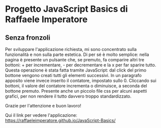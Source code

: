 # Progetto JavaScript Basics di Raffaele Imperatore

## Senza fronzoli

Per sviluppare l'applicazione richiesta, mi sono concentrato sulla funzionalità e non sulla parte estetica. 
Di per sé è molto semplice: nella pagina è presente un pulsante che, se premuto, fa comparire altri tre bottoni: + per incrementare, - per decrementare e la x per far sparire tutto.
Questa operazione è stata fatta tramite JavaScript: dal click del primo bottone vengono creati tutti gli elementi successivi.
In un paragrafo apposito viene invece inserito il contatore, impostato sullo 0. Cliccando sui bottoni, il valore del contatore incrementa o diminuisce, a seconda del bottone premuto.
Presente anche un piccolo file css per alcuni aspetti grafici, per non rendere il tutto davvero troppo standardizzato.

Grazie per l'attenzione e buon lavoro!

Qui il link per vedere l'applicazione:
https://raffaeleimperatore.github.io/JavaScript-Basics/